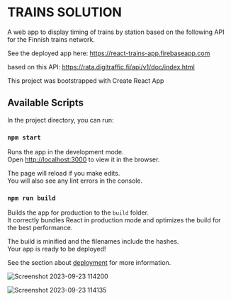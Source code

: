 # TRAINS SOLUTION

A web app to display timing of trains by station based on the following API for the Finnish trains network.

See the deployed app here: https://react-trains-app.firebaseapp.com


based on this API: 
https://rata.digitraffic.fi/api/v1/doc/index.html



This project was bootstrapped with Create React App

## Available Scripts

In the project directory, you can run:

### `npm start`

Runs the app in the development mode.<br>
Open [http://localhost:3000](http://localhost:3000) to view it in the browser.

The page will reload if you make edits.<br>
You will also see any lint errors in the console.

### `npm run build`

Builds the app for production to the `build` folder.<br>
It correctly bundles React in production mode and optimizes the build for the best performance.

The build is minified and the filenames include the hashes.<br>
Your app is ready to be deployed!

See the section about [deployment](https://facebook.github.io/create-react-app/docs/deployment) for more information.

![Screenshot 2023-09-23 114200](https://github.com/saivamshigudem/21J45A1203/assets/94056823/f8d7d9f5-4539-45b2-a98b-34db58d588ca)

![Screenshot 2023-09-23 114135](https://github.com/saivamshigudem/21J45A1203/assets/94056823/38823fb8-50df-4f58-a4af-3a158af5b56f)
